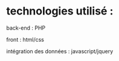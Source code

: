 # technologies utilisé :

back-end : PHP

front : html/css

intégration des données : javascript/jquery
